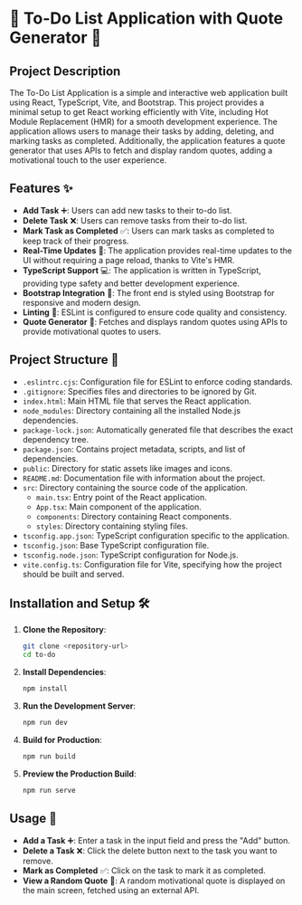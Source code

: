 # 📝 To-Do List Application with Quote Generator 🌟

## Project Description
The To-Do List Application is a simple and interactive web application built using React, TypeScript, Vite, and Bootstrap. This project provides a minimal setup to get React working efficiently with Vite, including Hot Module Replacement (HMR) for a smooth development experience. The application allows users to manage their tasks by adding, deleting, and marking tasks as completed. Additionally, the application features a quote generator that uses APIs to fetch and display random quotes, adding a motivational touch to the user experience.

## Features ✨
- **Add Task** ➕: Users can add new tasks to their to-do list.
- **Delete Task** ❌: Users can remove tasks from their to-do list.
- **Mark Task as Completed** ✅: Users can mark tasks as completed to keep track of their progress.
- **Real-Time Updates** 🔄: The application provides real-time updates to the UI without requiring a page reload, thanks to Vite's HMR.
- **TypeScript Support** 💻: The application is written in TypeScript, providing type safety and better development experience.
- **Bootstrap Integration** 🎨: The front end is styled using Bootstrap for responsive and modern design.
- **Linting** 🧹: ESLint is configured to ensure code quality and consistency.
- **Quote Generator** 💬: Fetches and displays random quotes using APIs to provide motivational quotes to users.

## Project Structure 📂
- `.eslintrc.cjs`: Configuration file for ESLint to enforce coding standards.
- `.gitignore`: Specifies files and directories to be ignored by Git.
- `index.html`: Main HTML file that serves the React application.
- `node_modules`: Directory containing all the installed Node.js dependencies.
- `package-lock.json`: Automatically generated file that describes the exact dependency tree.
- `package.json`: Contains project metadata, scripts, and list of dependencies.
- `public`: Directory for static assets like images and icons.
- `README.md`: Documentation file with information about the project.
- `src`: Directory containing the source code of the application.
  - `main.tsx`: Entry point of the React application.
  - `App.tsx`: Main component of the application.
  - `components`: Directory containing React components.
  - `styles`: Directory containing styling files.
- `tsconfig.app.json`: TypeScript configuration specific to the application.
- `tsconfig.json`: Base TypeScript configuration file.
- `tsconfig.node.json`: TypeScript configuration for Node.js.
- `vite.config.ts`: Configuration file for Vite, specifying how the project should be built and served.

## Installation and Setup 🛠️
1. **Clone the Repository**:
    ```sh
    git clone <repository-url>
    cd to-do
    ```

2. **Install Dependencies**:
    ```sh
    npm install
    ```

3. **Run the Development Server**:
    ```sh
    npm run dev
    ```

4. **Build for Production**:
    ```sh
    npm run build
    ```

5. **Preview the Production Build**:
    ```sh
    npm run serve
    ```

## Usage 🚀
- **Add a Task** ➕: Enter a task in the input field and press the "Add" button.
- **Delete a Task** ❌: Click the delete button next to the task you want to remove.
- **Mark as Completed** ✅: Click on the task to mark it as completed.
- **View a Random Quote** 💬: A random motivational quote is displayed on the main screen, fetched using an external API.

